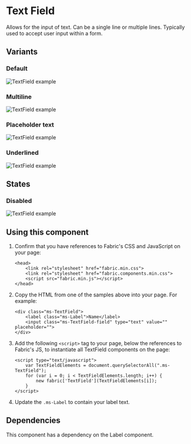 # Text Field
Allows for the input of text. Can be a single line or multiple lines. Typically used to accept user input within a form.

## Variants

### Default


![TextField example](https://raw.githubusercontent.com/OfficeDev/office-ui-fabric-js/master/ghdocs/component_images/TextField-default.png)


### Multiline


![TextField example](https://raw.githubusercontent.com/OfficeDev/office-ui-fabric-js/master/ghdocs/component_images/TextField-multiline.png)


### Placeholder text


![TextField example](https://raw.githubusercontent.com/OfficeDev/office-ui-fabric-js/master/ghdocs/component_images/TextField-placeholdertext.png)


### Underlined


![TextField example](https://raw.githubusercontent.com/OfficeDev/office-ui-fabric-js/master/ghdocs/component_images/TextField-underlined.png)


## States

### Disabled


![TextField example](https://raw.githubusercontent.com/OfficeDev/office-ui-fabric-js/master/ghdocs/component_images/TextField-disabled.png)


## Using this component
1. Confirm that you have references to Fabric's CSS and JavaScript on your page:

    ```
    <head>
        <link rel="stylesheet" href="fabric.min.css">
        <link rel="stylesheet" href="fabric.components.min.css">
        <script src="fabric.min.js"></script>
    </head>
    ```

2. Copy the HTML from one of the samples above into your page. For example:

	```
    <div class="ms-TextField">
        <label class="ms-Label">Name</label>
        <input class="ms-TextField-field" type="text" value="" placeholder="">
    </div>
	```

3. Add the following `<script>` tag to your page, below the references to Fabric's JS, to instantiate all TextField components on the page:

	```
    <script type="text/javascript">
        var TextFieldElements = document.querySelectorAll(".ms-TextField");
        for (var i = 0; i < TextFieldElements.length; i++) {
            new fabric['TextField'](TextFieldElements[i]);
        }
    </script>
	```

4. Update the `.ms-Label` to contain your label text.

## Dependencies
This component has a dependency on the Label component.
